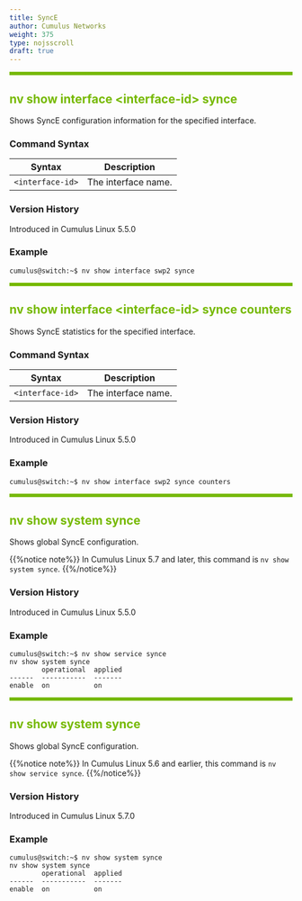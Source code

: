 ```yaml
---
title: SyncE
author: Cumulus Networks
weight: 375
type: nojsscroll
draft: true
---
```

<style>
h { color: RGB(118,185,0)}
</style>
<HR STYLE="BORDER: DASHED RGB(118,185,0) 0.5PX;BACKGROUND-COLOR: RGB(118,185,0);HEIGHT: 4.0PX;"/>

## <h>nv show interface \<interface-id\> synce</h>

Shows SyncE configuration information for the specified interface.

### Command Syntax

| Syntax |  Description   |
| --------- | -------------- |
| `<interface-id>`  |  The interface name. |

### Version History

Introduced in Cumulus Linux 5.5.0

### Example

```
cumulus@switch:~$ nv show interface swp2 synce
```

<HR STYLE="BORDER: DASHED RGB(118,185,0) 0.5PX;BACKGROUND-COLOR: RGB(118,185,0);HEIGHT: 4.0PX;"/>

## <h>nv show interface \<interface-id\> synce counters</h>

Shows SyncE statistics for the specified interface.

### Command Syntax

| Syntax |  Description   |
| --------- | -------------- |
| `<interface-id>`  |  The interface name. |

### Version History

Introduced in Cumulus Linux 5.5.0

### Example

```
cumulus@switch:~$ nv show interface swp2 synce counters
```

<HR STYLE="BORDER: DASHED RGB(118,185,0) 0.5PX;BACKGROUND-COLOR: RGB(118,185,0);HEIGHT: 4.0PX;"/>

## <h>nv show system synce</h>

Shows global SyncE configuration.

{{%notice note%}}
In Cumulus Linux 5.7 and later, this command is `nv show system synce`.
{{%/notice%}}

### Version History

Introduced in Cumulus Linux 5.5.0

### Example

```
cumulus@switch:~$ nv show service synce
nv show system synce
        operational  applied
------  -----------  -------
enable  on           on
```

<HR STYLE="BORDER: DASHED RGB(118,185,0) 0.5PX;BACKGROUND-COLOR: RGB(118,185,0);HEIGHT: 4.0PX;"/>

## <h>nv show system synce</h>

Shows global SyncE configuration.

{{%notice note%}}
In Cumulus Linux 5.6 and earlier, this command is `nv show service synce`.
{{%/notice%}}

### Version History

Introduced in Cumulus Linux 5.7.0

### Example

```
cumulus@switch:~$ nv show system synce
nv show system synce
        operational  applied
------  -----------  -------
enable  on           on 
```
